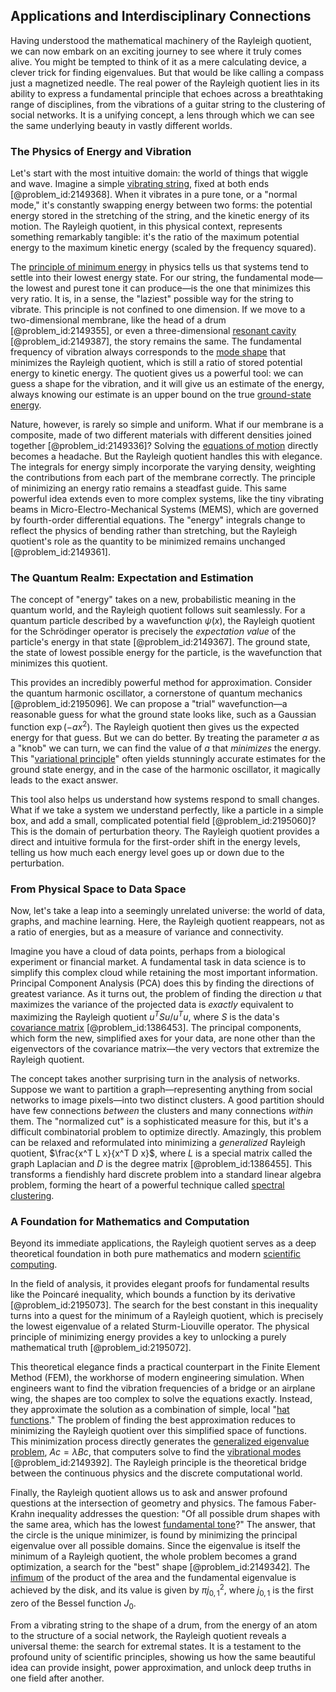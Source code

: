 ## Applications and Interdisciplinary Connections

Having understood the mathematical machinery of the Rayleigh quotient, we can now embark on an exciting journey to see where it truly comes alive. You might be tempted to think of it as a mere calculating device, a clever trick for finding eigenvalues. But that would be like calling a compass just a magnetized needle. The real power of the Rayleigh quotient lies in its ability to express a fundamental principle that echoes across a breathtaking range of disciplines, from the vibrations of a guitar string to the clustering of social networks. It is a unifying concept, a lens through which we can see the same underlying beauty in vastly different worlds.

### The Physics of Energy and Vibration

Let's start with the most intuitive domain: the world of things that wiggle and wave. Imagine a simple [vibrating string](@article_id:137962), fixed at both ends [@problem_id:2149368]. When it vibrates in a pure tone, or a "normal mode," it's constantly swapping energy between two forms: the potential energy stored in the stretching of the string, and the kinetic energy of its motion. The Rayleigh quotient, in this physical context, represents something remarkably tangible: it's the ratio of the maximum potential energy to the maximum kinetic energy (scaled by the frequency squared).

The [principle of minimum energy](@article_id:177717) in physics tells us that systems tend to settle into their lowest energy state. For our string, the fundamental mode—the lowest and purest tone it can produce—is the one that minimizes this very ratio. It is, in a sense, the "laziest" possible way for the string to vibrate. This principle is not confined to one dimension. If we move to a two-dimensional membrane, like the head of a drum [@problem_id:2149355], or even a three-dimensional [resonant cavity](@article_id:273994) [@problem_id:2149387], the story remains the same. The fundamental frequency of vibration always corresponds to the [mode shape](@article_id:167586) that minimizes the Rayleigh quotient, which is still a ratio of stored potential energy to kinetic energy. The quotient gives us a powerful tool: we can guess a shape for the vibration, and it will give us an estimate of the energy, always knowing our estimate is an upper bound on the true [ground-state energy](@article_id:263210).

Nature, however, is rarely so simple and uniform. What if our membrane is a composite, made of two different materials with different densities joined together [@problem_id:2149336]? Solving the [equations of motion](@article_id:170226) directly becomes a headache. But the Rayleigh quotient handles this with elegance. The integrals for energy simply incorporate the varying density, weighting the contributions from each part of the membrane correctly. The principle of minimizing an energy ratio remains a steadfast guide. This same powerful idea extends even to more complex systems, like the tiny vibrating beams in Micro-Electro-Mechanical Systems (MEMS), which are governed by fourth-order differential equations. The "energy" integrals change to reflect the physics of bending rather than stretching, but the Rayleigh quotient's role as the quantity to be minimized remains unchanged [@problem_id:2149361].

### The Quantum Realm: Expectation and Estimation

The concept of "energy" takes on a new, probabilistic meaning in the quantum world, and the Rayleigh quotient follows suit seamlessly. For a quantum particle described by a wavefunction $\psi(x)$, the Rayleigh quotient for the Schrödinger operator is precisely the *expectation value* of the particle's energy in that state [@problem_id:2149367]. The ground state, the state of lowest possible energy for the particle, is the wavefunction that minimizes this quotient.

This provides an incredibly powerful method for approximation. Consider the quantum harmonic oscillator, a cornerstone of quantum mechanics [@problem_id:2195096]. We can propose a "trial" wavefunction—a reasonable guess for what the ground state looks like, such as a Gaussian function $\exp(-ax^2)$. The Rayleigh quotient then gives us the expected energy for that guess. But we can do better. By treating the parameter $a$ as a "knob" we can turn, we can find the value of $a$ that *minimizes* the energy. This "[variational principle](@article_id:144724)" often yields stunningly accurate estimates for the ground state energy, and in the case of the harmonic oscillator, it magically leads to the exact answer.

This tool also helps us understand how systems respond to small changes. What if we take a system we understand perfectly, like a particle in a simple box, and add a small, complicated potential field [@problem_id:2195060]? This is the domain of perturbation theory. The Rayleigh quotient provides a direct and intuitive formula for the first-order shift in the energy levels, telling us how much each energy level goes up or down due to the perturbation.

### From Physical Space to Data Space

Now, let's take a leap into a seemingly unrelated universe: the world of data, graphs, and machine learning. Here, the Rayleigh quotient reappears, not as a ratio of energies, but as a measure of variance and connectivity.

Imagine you have a cloud of data points, perhaps from a biological experiment or financial market. A fundamental task in data science is to simplify this complex cloud while retaining the most important information. Principal Component Analysis (PCA) does this by finding the directions of greatest variance. As it turns out, the problem of finding the direction $u$ that maximizes the variance of the projected data is *exactly* equivalent to maximizing the Rayleigh quotient $u^T S u / u^T u$, where $S$ is the data's [covariance matrix](@article_id:138661) [@problem_id:1386453]. The principal components, which form the new, simplified axes for your data, are none other than the eigenvectors of the covariance matrix—the very vectors that extremize the Rayleigh quotient.

The concept takes another surprising turn in the analysis of networks. Suppose we want to partition a graph—representing anything from social networks to image pixels—into two distinct clusters. A good partition should have few connections *between* the clusters and many connections *within* them. The "normalized cut" is a sophisticated measure for this, but it's a difficult combinatorial problem to optimize directly. Amazingly, this problem can be relaxed and reformulated into minimizing a *generalized* Rayleigh quotient, $\frac{x^T L x}{x^T D x}$, where $L$ is a special matrix called the graph Laplacian and $D$ is the degree matrix [@problem_id:1386455]. This transforms a fiendishly hard discrete problem into a standard linear algebra problem, forming the heart of a powerful technique called [spectral clustering](@article_id:155071).

### A Foundation for Mathematics and Computation

Beyond its immediate applications, the Rayleigh quotient serves as a deep theoretical foundation in both pure mathematics and modern [scientific computing](@article_id:143493).

In the field of analysis, it provides elegant proofs for fundamental results like the Poincaré inequality, which bounds a function by its derivative [@problem_id:2195073]. The search for the best constant in this inequality turns into a quest for the minimum of a Rayleigh quotient, which is precisely the lowest eigenvalue of a related Sturm-Liouville operator. The physical principle of minimizing energy provides a key to unlocking a purely mathematical truth [@problem_id:2195072].

This theoretical elegance finds a practical counterpart in the Finite Element Method (FEM), the workhorse of modern engineering simulation. When engineers want to find the vibration frequencies of a bridge or an airplane wing, the shapes are too complex to solve the equations exactly. Instead, they approximate the solution as a combination of simple, local "[hat functions](@article_id:171183)." The problem of finding the best approximation reduces to minimizing the Rayleigh quotient over this simplified space of functions. This minimization process directly generates the [generalized eigenvalue problem](@article_id:151120), $A c = \lambda B c$, that computers solve to find the [vibrational modes](@article_id:137394) [@problem_id:2149392]. The Rayleigh principle is the theoretical bridge between the continuous physics and the discrete computational world.

Finally, the Rayleigh quotient allows us to ask and answer profound questions at the intersection of geometry and physics. The famous Faber-Krahn inequality addresses the question: "Of all possible drum shapes with the same area, which has the lowest [fundamental tone](@article_id:181668)?" The answer, that the circle is the unique minimizer, is found by minimizing the principal eigenvalue over all possible domains. Since the eigenvalue is itself the minimum of a Rayleigh quotient, the whole problem becomes a grand optimization, a search for the "best" shape [@problem_id:2149342]. The [infimum](@article_id:139624) of the product of the area and the fundamental eigenvalue is achieved by the disk, and its value is given by $\pi j_{0,1}^{2}$, where $j_{0,1}$ is the first zero of the Bessel function $J_0$.

From a vibrating string to the shape of a drum, from the energy of an atom to the structure of a social network, the Rayleigh quotient reveals a universal theme: the search for extremal states. It is a testament to the profound unity of scientific principles, showing us how the same beautiful idea can provide insight, power approximation, and unlock deep truths in one field after another.